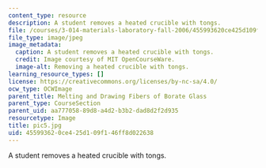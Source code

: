 ```yaml
---
content_type: resource
description: A student removes a heated crucible with tongs.
file: /courses/3-014-materials-laboratory-fall-2006/455993620ce425d109f146ff8d022638_pic5.jpg
file_type: image/jpeg
image_metadata:
  caption: A student removes a heated crucible with tongs.
  credit: Image courtesy of MIT OpenCourseWare.
  image-alt: Removing a heated crucible with tongs.
learning_resource_types: []
license: https://creativecommons.org/licenses/by-nc-sa/4.0/
ocw_type: OCWImage
parent_title: Melting and Drawing Fibers of Borate Glass
parent_type: CourseSection
parent_uid: aa777058-89d8-a4d2-b3b2-dad8d2f2d935
resourcetype: Image
title: pic5.jpg
uid: 45599362-0ce4-25d1-09f1-46ff8d022638
---
```

A student removes a heated crucible with tongs.